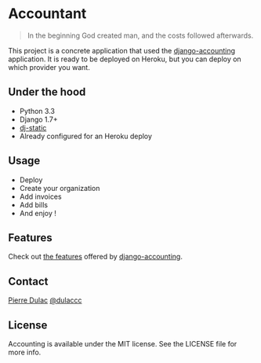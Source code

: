 # Accountant

> In the beginning God created man, and the costs followed afterwards.

This project is a concrete application that used the [django-accounting](https://github.com/dulaccc/django-accounting) application.
It is ready to be deployed on Heroku, but you can deploy on which provider you want.


## Under the hood

- Python 3.3
- Django 1.7+
- [dj-static](https://github.com/kennethreitz/dj-static)
- Already configured for an Heroku deploy


## Usage

- Deploy
- Create your organization
- Add invoices
- Add bills
- And enjoy !


## Features

Check out [the features](https://github.com/dulaccc/django-accounting#features) offered by [django-accounting](https://github.com/dulaccc/django-accounting).


## Contact

[Pierre Dulac](http://github.com/dulaccc)
[@dulaccc](https://twitter.com/dulaccc)

## License
Accounting is available under the MIT license. See the LICENSE file for more info.

